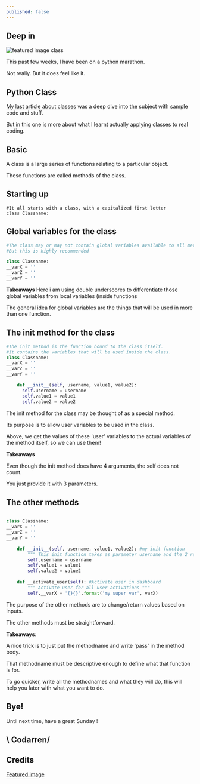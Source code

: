 ```yaml
---
published: false
---
```

## Deep in
![featured image class](https://github.com/codarrenvelvindron/codarrenvelvindron.github.io/raw/master/images/Kids_in_class.width-800.jpg)

This past few weeks, I have been on a python marathon.

Not really. But it does feel like it.

## Python Class
[My last article about classes](https://blog.codarren.com/Day53-Objects_with_class_in_Python/) was a deep dive into the subject with sample code and stuff.

But in this one is more about what I learnt actually applying classes to real coding.

## Basic
A class is a large series of functions relating to a particular object.

These functions are called methods of the class.

## Starting up
```
#It all starts with a class, with a capitalized first letter
class Classname:
```

## Global variables for the class
```python
#The class may or may not contain global variables available to all methods
#But this is highly recommended

class Classname:
__varX = ''
__varZ = ''
__varY = ''
```
**Takeaways**
Here i am using double underscores to differentiate those global variables
from local variables (inside functions

The general idea for global variables are the things that will be used in more than one function.

## The init method for the class
```python
#The init method is the function bound to the class itself.
#It contains the variables that will be used inside the class.
class Classname:
__varX = ''
__varZ = ''
__varY = ''

    def __init__(self, username, value1, value2):
      self.username = username
      self.value1 = value1
      self.value2 = value2
```

The init method for the class may be thought of as a special method.

Its purpose is to allow user variables to be used in the class.

Above, we get the values of these 'user' variables to the actual variables of the method itself, so we can use them!

**Takeaways**

Even though the init method does have 4 arguments, the self does not count.

You just provide it with 3 parameters.

## The other methods
```python

class Classname:
__varX = ''
__varZ = ''
__varY = ''

    def __init__(self, username, value1, value2): #my init function
    	""" This init function takes as parameter username and the 2 required values """
        self.username = username
        self.value1 = value1
        self.value2 = value2
      
    def __activate_user(self): #Activate user in dashboard
        """ Activate user for all user activations """
        self.__varX = '{}{}'.format('my super var', varX)
```
The purpose of the other methods are to change/return values based on inputs.

The other methods must be straightforward.

**Takeaways**: 

A nice trick is to just put the methodname and write 'pass' in the method body.

That methodname must be descriptive enough to define what that function is for.

To go quicker, write all the methodnames and what they will do, this will help you later with what you want to do.

## Bye!

Until next time, have a great Sunday !


## \ Codarren/

## Credits
[Featured image](https://turntable.kagiso.io/images/Kids_in_class.width-800.jpg)